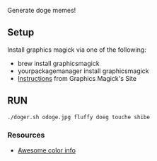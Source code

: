 Generate doge memes!

## Setup ##

Install graphics magick via one of the following:

* brew install graphicsmagick
* yourpackagemanager install graphicsmagick
* [Instructions](http://www.graphicsmagick.org/README.html) from Graphics Magick's Site

## RUN ##

    ./doger.sh odoge.jpg fluffy doeg touche shibe

### Resources ###

* [Awesome color info](http://stackoverflow.com/questions/43044/algorithm-to-randomly-generate-an-aesthetically-pleasing-color-palette)
